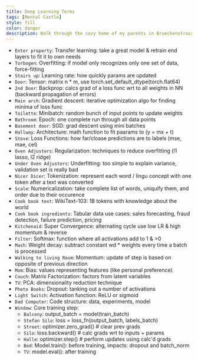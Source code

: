 ```yaml
---
title: Deep Learning Terms 
tags: [Mental Castle]
style: fill
color: danger
description: Walk through the cozy home of my parents in Brueckenstrasse in Eichelsee.
---
```


- `Enter property`: Transfer learning: take a great model & retrain end layers to fit it to own needs
- `Torbogen`: Overfitting: if model only recognizes only one set of data, force-fitting
- `Stairs up`: Learning rate: how quickly params are updated
- `Door`: Tensor: matrix n * m, use torch.set_default_dtype(torch.flat64)
- `2nd Door`: Backprop: calcs grad of a loss func wrt to all weights in NN (backward propagation of errors)
- `Main arch`: Gradient descent: iterative optimization algo for finding minima of loss func
- `Toilette`: Minibatch: random bunch of input points to update weights
- `Bathroom`: Epoch: one complete run through all data points
- `Basement door`: SGD: grad descent using mini batches
- `Hallway`: Architecture: math function to fit paarams to (y = mx + t)
- `Stove`: Loss Functions: how far/cloase predictions are to labels (mse, mae, cel)
- `Oven Adjusters`: Regularization: techniques to reduce overfitting (l1 lasso, l2 ridge)
- `Under Oven Adjusters`: Underfitting: too simple to explain variance, validation set is really bad
- `Nicer Dicer`: Tokenization: represent each word / lingu concept with one token after a text was converted
- `Scale`: Numericalization: take complete list of words, uniquify them, and order due to their occurence
- `Cook book text`: WikiText-103: 1B tokens with knowledge about the world
- `Cook book ingredients`: Tabular data use cases: sales forecasting, fraud detection, failure prediction, pricing
- `Kitchenaid`: Super Convergence: alternating cycle use low LR & high momentum & reverse
- `Filter`: Softmax: function where all activations add to 1 & >0
- `Mash`: Weight decay: subtract constant wd * weights every time a batch is processed
- `Walking to living Room`: Momentum: update of step is based on opposite of previous direction
- `Mom`: Bias: values representing features (like personal preference)
- `Couch`: Matrix Factorization: factors from latent variables
- `TV`: PCA: dimensionality reduction technique
- `Photo Books`: Dropout: tanking out a number of activations
- `Light Switch`: Activation function: ReLU or sigmoid
- `Dad Computer`: Code structure: data, experiments, model
- `Window`: Core training step:
    - `Balcony`: output_batch = model(train_batch)
    - `Stefan Silo`: loss = loss_fn(output_batch, labels_batch)
    - `Street`: optimizer.zero_grad() # clear prev grads
    - `Silo`: loss.backward() # calc grads wrt to inputs + params
    - `Halle`: optimizer.step() # perform updates using calc'd grads
    - `Bed`: Model.train(): before training, impacts: dropout and batch_norm
    - `TV`: model.eval(): after training